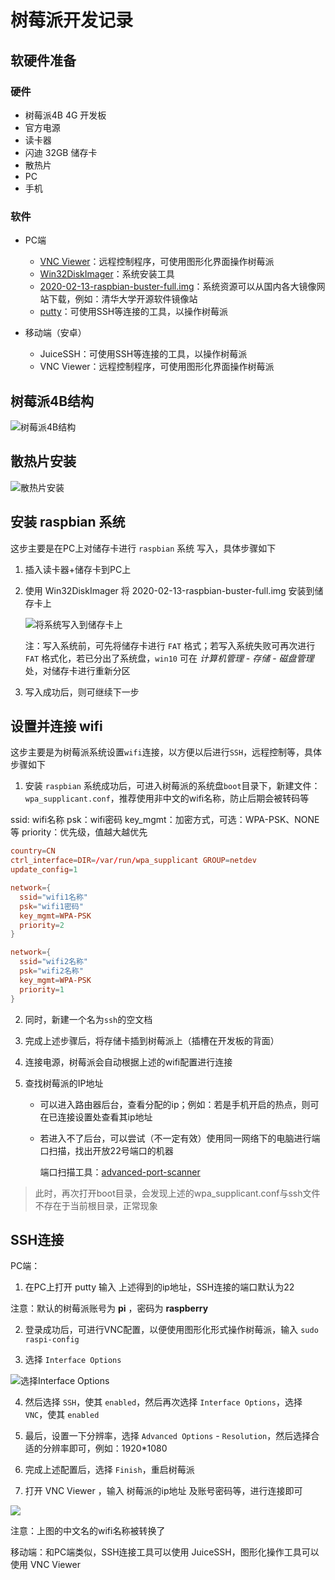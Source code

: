 # 树莓派开发记录

## 软硬件准备

### 硬件

- 树莓派4B 4G 开发板
- 官方电源
- 读卡器
- 闪迪 32GB 储存卡
- 散热片
- PC
- 手机

### 软件

+ PC端

  - [VNC Viewer](https://www.realvnc.com/en/connect/download/viewer/)：远程控制程序，可使用图形化界面操作树莓派
  - [Win32DiskImager](https://win32diskimager.download/download-win32-disk-imager/)：系统安装工具
  - [2020-02-13-raspbian-buster-full.img](https://mirrors.tuna.tsinghua.edu.cn/raspberry-pi-os-images/raspbian_full/images/raspbian_full-2020-02-14/2020-02-13-raspbian-buster-full.zip)：系统资源可以从国内各大镜像网站下载，例如：清华大学开源软件镜像站
  - [putty](https://www.chiark.greenend.org.uk/~sgtatham/putty/latest.html)：可使用SSH等连接的工具，以操作树莓派

+ 移动端（安卓）

  - JuiceSSH：可使用SSH等连接的工具，以操作树莓派
  - VNC Viewer：远程控制程序，可使用图形化界面操作树莓派

## 树莓派4B结构

![树莓派4B结构](/images/2021-04-24-18-14-07.png)

## 散热片安装

![散热片安装](/images/2021-04-24-18-08-40.png)

## 安装 raspbian 系统

这步主要是在PC上对储存卡进行 `raspbian` 系统 写入，具体步骤如下

1. 插入读卡器+储存卡到PC上
2. 使用 Win32DiskImager 将 2020-02-13-raspbian-buster-full.img 安装到储存卡上

    ![将系统写入到储存卡上](/images/2021-04-24-18-39-14.png)

    注：写入系统前，可先将储存卡进行 `FAT` 格式；若写入系统失败可再次进行 `FAT` 格式化，若已分出了系统盘，`win10` 可在 *计算机管理* - *存储* - *磁盘管理* 处，对储存卡进行重新分区

3. 写入成功后，则可继续下一步

## 设置并连接 wifi

这步主要是为树莓派系统设置`wifi`连接，以方便以后进行`SSH`，远程控制等，具体步骤如下

1. 安装 `raspbian` 系统成功后，可进入树莓派的系统盘`boot`目录下，新建文件：`wpa_supplicant.conf`，推荐使用非中文的wifi名称，防止后期会被转码等

ssid: wifi名称
psk：wifi密码
key_mgmt：加密方式，可选：WPA-PSK、NONE等
priority：优先级，值越大越优先

```conf
country=CN
ctrl_interface=DIR=/var/run/wpa_supplicant GROUP=netdev
update_config=1

network={
  ssid="wifi1名称"
  psk="wifi1密码"
  key_mgmt=WPA-PSK
  priority=2
}

network={
  ssid="wifi2名称"
  psk="wifi2名称"
  key_mgmt=WPA-PSK
  priority=1
}
```

2. 同时，新建一个名为`ssh`的空文档

3. 完成上述步骤后，将存储卡插到树莓派上（插槽在开发板的背面）

4. 连接电源，树莓派会自动根据上述的wifi配置进行连接

5. 查找树莓派的IP地址

    - 可以进入路由器后台，查看分配的ip；例如：若是手机开启的热点，则可在已连接设置处查看其ip地址
    - 若进入不了后台，可以尝试（不一定有效）使用同一网络下的电脑进行端口扫描，找出开放22号端口的机器

      端口扫描工具：[advanced-port-scanner](https://www.advanced-port-scanner.com/)

> 此时，再次打开boot目录，会发现上述的wpa_supplicant.conf与ssh文件不存在于当前根目录，正常现象

## SSH连接

PC端：

1. 在PC上打开 putty 输入 上述得到的ip地址，SSH连接的端口默认为22

  注意：默认的树莓派账号为 **pi** ，密码为 **raspberry**

2. 登录成功后，可进行VNC配置，以便使用图形化形式操作树莓派，输入 `sudo raspi-config`

3. 选择 `Interface Options`

  ![选择Interface Options](/images/2021-04-24-19-06-08.png)

4. 然后选择 `SSH`，使其 `enabled`，然后再次选择 `Interface Options`，选择 `VNC`，使其 `enabled`

5. 最后，设置一下分辨率，选择 `Advanced Options` - `Resolution`，然后选择合适的分辨率即可，例如：1920*1080

6. 完成上述配置后，选择 `Finish`，重启树莓派

7. 打开 VNC Viewer ，输入 树莓派的ip地址 及账号密码等，进行连接即可

  ![](/images/2021-04-24-19-17-02.png)

  注意：上图的中文名的wifi名称被转换了

移动端：和PC端类似，SSH连接工具可以使用 JuiceSSH，图形化操作工具可以使用 VNC Viewer